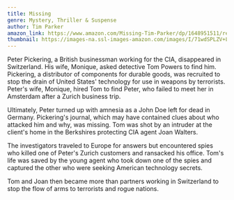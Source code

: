 ```yaml
---
title: Missing
genre: Mystery, Thriller & Suspense
author: Tim Parker
amazon_link: https://www.amazon.com/Missing-Tim-Parker/dp/1648951511/ref=sr_1_1?crid=VTG9QZHHAEQ3&keywords=9781648951510&qid=1643548108&sprefix=9781648951510%2Caps%2C681&sr=8-1
thumbnail: https://images-na.ssl-images-amazon.com/images/I/71wdSPLZV+L.jpg
---
```

Peter Pickering, a British businessman working for the CIA, disappeared in Switzerland. His wife, Monique, asked detective Tom Powers to find him. Pickering, a distributor of components for durable goods, was recruited to stop the drain of United States' technology for use in weapons by terrorists. Peter's wife, Monique, hired Tom to find Peter, who failed to meet her in Amsterdam after a Zurich business trip.

Ultimately, Peter turned up with amnesia as a John Doe left for dead in Germany. Pickering's journal, which may have contained clues about who attacked him and why, was missing. Tom was shot by an intruder at the client's home in the Berkshires protecting CIA agent Joan Walters.

The investigators traveled to Europe for answers but encountered spies who killed one of Peter's Zurich customers and ransacked his office. Tom's life was saved by the young agent who took down one of the spies and captured the other who were seeking American technology secrets.

Tom and Joan then became more than partners working in Switzerland to stop the flow of arms to terrorists and rogue nations.